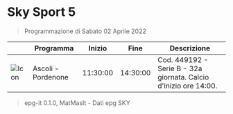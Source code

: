 # Sky Sport 5
> Programmazione di Sabato 02 Aprile 2022

||Programma|Inizio|Fine|Descrizione|
|---|---|---|---|---|
|![Icon](https://guidatv.sky.it/uuid/fbac2c76-aa09-4178-b394-a02b41c67148/cover?md5ChecksumParam=7601fa3f605606b65e2afc86a69d0d64)|Ascoli - Pordenone|11:30:00|14:30:00|Cod. 449192 - Serie B - 32a giornata. Calcio d&#039;inizio ore 14:00.



 > epg-it 0.1.0, MatMasIt - Dati epg SKY